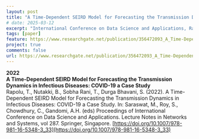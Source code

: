 ```yaml
---
layout: post 
title: "A Time-Dependent SEIRD Model for Forecasting the Transmission Dynamics in Infectious Diseases: COVID-19 a Case Study"
# date: 2025-03-12
excerpt: "International Conference on Data Science and Applications, Rapolu, T., Nutakki, B., Sobha Rani, T., & Durga Bhavani, S."
tags: [paper]
feature: https://www.researchgate.net/publication/356472093_A_Time-Dependent_SEIRD_Model_for_Forecasting_the_Transmission_Dynamics_in_Infectious_Diseases_COVID-19_a_Case_Study
project: true
comments: false
url: https://www.researchgate.net/publication/356472093_A_Time-Dependent_SEIRD_Model_for_Forecasting_the_Transmission_Dynamics_in_Infectious_Diseases_COVID-19_a_Case_Study
---
```


**2022**  
**A Time-Dependent SEIRD Model for Forecasting the Transmission Dynamics in Infectious Diseases: COVID-19 a Case Study**  
Rapolu, T., Nutakki, B., Sobha Rani, T., Durga Bhavani, S. (2022). A Time-Dependent SEIRD Model for Forecasting the Transmission Dynamics in Infectious Diseases: COVID-19 a Case Study. In: Saraswat, M., Roy, S., Chowdhury, C., Gandomi, A.H. (eds) Proceedings of International Conference on Data Science and Applications. Lecture Notes in Networks and Systems, vol 287. Springer, Singapore. [https://doi.org/10.1007/978-981-16-5348-3_33](https://doi.org/10.1007/978-981-16-5348-3_33)